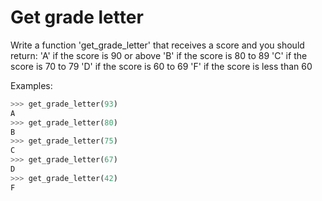 # Get grade letter

Write a function 'get_grade_letter' that receives a score and you should return:
'A' if the score is 90 or above
'B' if the score is 80 to 89
'C' if the score is 70 to 79
'D' if the score is 60 to 69
'F' if the score is less than 60


Examples:

```python
>>> get_grade_letter(93)
A
>>> get_grade_letter(80)
B
>>> get_grade_letter(75)
C
>>> get_grade_letter(67)
D
>>> get_grade_letter(42)
F
```